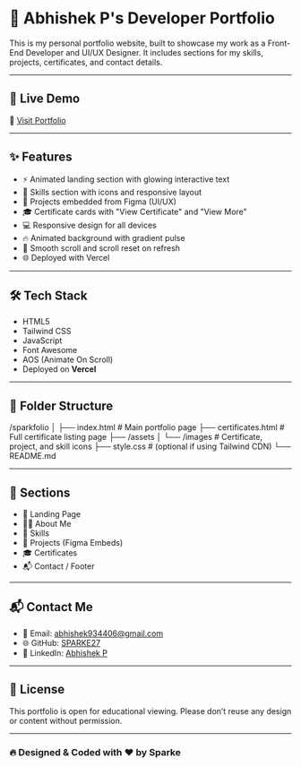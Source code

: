 # 💼 Abhishek P's Developer Portfolio

This is my personal portfolio website, built to showcase my work as a Front-End Developer and UI/UX Designer. It includes sections for my skills, projects, certificates, and contact details.

---

## 🚀 Live Demo

🔗 [Visit Portfolio](https://sparke-page-iss3.vercel.app)

---

## ✨ Features

- ⚡ Animated landing section with glowing interactive text
- 🎨 Skills section with icons and responsive layout
- 🧠 Projects embedded from Figma (UI/UX)
- 🎓 Certificate cards with "View Certificate" and "View More"
- 💻 Responsive design for all devices
- 🔥 Animated background with gradient pulse
- 📜 Smooth scroll and scroll reset on refresh
- 🌐 Deployed with Vercel

---

## 🛠️ Tech Stack

- HTML5  
- Tailwind CSS  
- JavaScript  
- Font Awesome  
- AOS (Animate On Scroll)  
- Deployed on **Vercel**

---

## 📂 Folder Structure
/sparkfolio
│
├── index.html # Main portfolio page
├── certificates.html # Full certificate listing page
├── /assets
│ └── /images # Certificate, project, and skill icons
├── style.css # (optional if using Tailwind CDN)
└── README.md




---

## 📄 Sections

- 👋 Landing Page
- 🙋‍♂️ About Me
- 🚀 Skills
- 💼 Projects (Figma Embeds)
- 🎓 Certificates
- 📬 Contact / Footer

---

## 📬 Contact Me

- 📧 Email: [abhishek934406@gmail.com](mailto:abhishek934406@gmail.com)  
- 🌐 GitHub: [SPARKE27](https://github.com/SPARKE27)  
- 💼 LinkedIn: [Abhishek P](https://www.linkedin.com/in/abhishek-p-6476152a4)

---

## 📜 License

This portfolio is open for educational viewing. Please don’t reuse any design or content without permission.

---

### 🔥 Designed & Coded with ❤️ by Sparke

